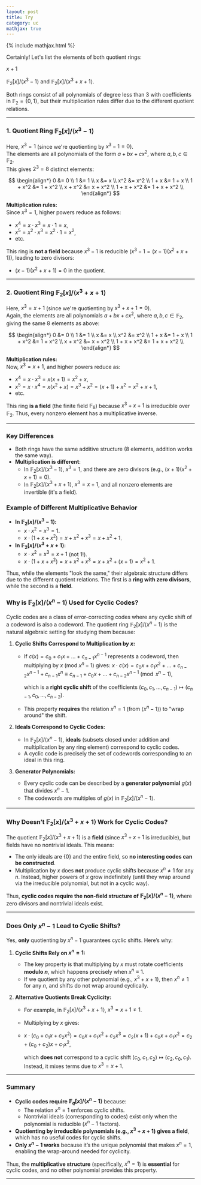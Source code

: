 ```yaml
---
layout: post
title: Try
category: uc
mathjax: true
---
```


{% include mathjax.html %}

Certainly! Let's list the elements of both quotient rings: 

$x + 1$

$\mathbb{F}_2[x]/\langle x^3 - 1 \rangle$ and $\mathbb{F}_2[x]/\langle x^3 + x + 1 \rangle$. 

Both rings consist of all polynomials of degree less than 3 with coefficients in $\mathbb{F}_2 = \{0, 1\}$, but their multiplication rules differ due to the different quotient relations.

---

### **1. Quotient Ring $\mathbb{F}_2[x]/\langle x^3 - 1 \rangle$**
Here, $x^3 = 1$ (since we're quotienting by $x^3 - 1 = 0$).  
The elements are all polynomials of the form $a + b x + c x^2$, where $a, b, c \in \mathbb{F}_2$.  
This gives $2^3 = 8$ distinct elements:

$$
\begin{align*}
0 &= 0 \\
1 &= 1 \\
x &= x \\
x^2 &= x^2 \\
1 + x &= 1 + x \\
1 + x^2 &= 1 + x^2 \\
x + x^2 &= x + x^2 \\
1 + x + x^2 &= 1 + x + x^2 \\
\end{align*}
$$

**Multiplication rules:**  
Since $x^3 = 1$, higher powers reduce as follows:
- $x^4 = x \cdot x^3 = x \cdot 1 = x$,
- $x^5 = x^2 \cdot x^3 = x^2 \cdot 1 = x^2$,
- etc.

This ring is **not a field** because $x^3 - 1$ is reducible ($x^3 - 1 = (x - 1)(x^2 + x + 1)$), leading to zero divisors:
- $(x - 1)(x^2 + x + 1) = 0$ in the quotient.

---

### **2. Quotient Ring $\mathbb{F}_2[x]/\langle x^3 + x + 1 \rangle$**
Here, $x^3 = x + 1$ (since we're quotienting by $x^3 + x + 1 = 0$).  
Again, the elements are all polynomials $a + b x + c x^2$, where $a, b, c \in \mathbb{F}_2$, giving the same 8 elements as above:

$$
\begin{align*}
0 &= 0 \\
1 &= 1 \\
x &= x \\
x^2 &= x^2 \\
1 + x &= 1 + x \\
1 + x^2 &= 1 + x^2 \\
x + x^2 &= x + x^2 \\
1 + x + x^2 &= 1 + x + x^2 \\
\end{align*}
$$

**Multiplication rules:**  
Now, $x^3 = x + 1$, and higher powers reduce as:
- $x^4 = x \cdot x^3 = x(x + 1) = x^2 + x$,
- $x^5 = x \cdot x^4 = x(x^2 + x) = x^3 + x^2 = (x + 1) + x^2 = x^2 + x + 1$,
- etc.

This ring **is a field** (the finite field $\mathbb{F}_8$) because $x^3 + x + 1$ is irreducible over $\mathbb{F}_2$. Thus, every nonzero element has a multiplicative inverse.

---

### **Key Differences**
- Both rings have the same additive structure (8 elements, addition works the same way).
- **Multiplication is different**:
  - In $\mathbb{F}_2[x]/\langle x^3 - 1 \rangle$, $x^3 = 1$, and there are zero divisors (e.g., $(x + 1)(x^2 + x + 1) = 0$).
  - In $\mathbb{F}_2[x]/\langle x^3 + x + 1 \rangle$, $x^3 = x + 1$, and all nonzero elements are invertible (it's a field).

### **Example of Different Multiplicative Behavior**
- **In $\mathbb{F}_2[x]/\langle x^3 - 1 \rangle$:**
  - $x \cdot x^2 = x^3 = 1$.
  - $x \cdot (1 + x + x^2) = x + x^2 + x^3 = x + x^2 + 1$.
- **In $\mathbb{F}_2[x]/\langle x^3 + x + 1 \rangle$:**
  - $x \cdot x^2 = x^3 = x + 1$ (not 1!).
  - $x \cdot (1 + x + x^2) = x + x^2 + x^3 = x + x^2 + (x + 1) = x^2 + 1$.

Thus, while the elements "look the same," their algebraic structure differs due to the different quotient relations. The first is a **ring with zero divisors**, while the second is a **field**.


### **Why is $\mathbb{F}_2[x]/\langle x^n - 1 \rangle$ Used for Cyclic Codes?**
Cyclic codes are a class of error-correcting codes where any cyclic shift of a codeword is also a codeword. The quotient ring $\mathbb{F}_2[x]/\langle x^n - 1 \rangle$ is the natural algebraic setting for studying them because:
1. **Cyclic Shifts Correspond to Multiplication by $x$:**  
   - If $c(x) = c_0 + c_1x + \dots + c_{n-1}x^{n-1}$ represents a codeword, then multiplying by $x$ (mod $x^n - 1$) gives:
     $x \cdot c(x) = c_0x + c_1x^2 + \dots + c_{n-2}x^{n-1} + c_{n-1}x^n \equiv c_{n-1} + c_0x + \dots + c_{n-2}x^{n-1} \pmod{x^n - 1}$,
     
     which is a **right cyclic shift** of the coefficients $(c_0, c_1, \dots, c_{n-1}) \mapsto (c_{n-1}, c_0, \dots, c_{n-2})$.
   - This property **requires** the relation $x^n = 1$ (from $\langle x^n - 1 \rangle$) to "wrap around" the shift.

2. **Ideals Correspond to Cyclic Codes:**  
   - In $\mathbb{F}_2[x]/\langle x^n - 1 \rangle$, **ideals** (subsets closed under addition and multiplication by any ring element) correspond to cyclic codes.  
   - A cyclic code is precisely the set of codewords corresponding to an ideal in this ring.  

3. **Generator Polynomials:**  
   - Every cyclic code can be described by a **generator polynomial** $g(x)$ that divides $x^n - 1$.  
   - The codewords are multiples of $g(x)$ in $\mathbb{F}_2[x]/\langle x^n - 1 \rangle$.

---

### **Why Doesn’t $\mathbb{F}_2[x]/\langle x^3 + x + 1 \rangle$ Work for Cyclic Codes?**
The quotient $\mathbb{F}_2[x]/\langle x^3 + x + 1 \rangle$ is a **field** (since $x^3 + x + 1$ is irreducible), but fields have no nontrivial ideals. This means:
- The only ideals are $\{0\}$ and the entire field, so **no interesting codes can be constructed**.
- Multiplication by $x$ does **not** produce cyclic shifts because $x^n \neq 1$ for any $n$. Instead, higher powers of $x$ grow indefinitely (until they wrap around via the irreducible polynomial, but not in a cyclic way).

Thus, **cyclic codes require the non-field structure of $\mathbb{F}_2[x]/\langle x^n - 1 \rangle$**, where zero divisors and nontrivial ideals exist.

---

### **Does Only $x^n - 1$ Lead to Cyclic Shifts?**
Yes, **only** quotienting by $x^n - 1$ guarantees cyclic shifts. Here’s why:
1. **Cyclic Shifts Rely on $x^n = 1$:**  
   - The key property is that multiplying by $x$ must rotate coefficients **modulo $n$**, which happens precisely when $x^n \equiv 1$.
   - If we quotient by any other polynomial (e.g., $x^3 + x + 1$), then $x^n \neq 1$ for any $n$, and shifts do not wrap around cyclically.

2. **Alternative Quotients Break Cyclicity:**  
   - For example, in $\mathbb{F}_2[x]/\langle x^3 + x + 1 \rangle$, $x^3 = x + 1 \neq 1$.  
   - Multiplying by $x$ gives:
   - 
     $x \cdot (c_0 + c_1x + c_2x^2) = c_0x + c_1x^2 + c_2x^3 = c_2(x + 1) + c_0x + c_1x^2 = c_2 + (c_0 + c_2)x + c_1x^2$,
     
     which **does not** correspond to a cyclic shift $(c_0, c_1, c_2) \mapsto (c_2, c_0, c_1)$. Instead, it mixes terms due to $x^3 = x + 1$.

---

### **Summary**
- **Cyclic codes require $\mathbb{F}_q[x]/\langle x^n - 1 \rangle$** because:
  - The relation $x^n = 1$ enforces cyclic shifts.
  - Nontrivial ideals (corresponding to codes) exist only when the polynomial is reducible ($x^n - 1$ factors).
- **Quotienting by irreducible polynomials (e.g., $x^3 + x + 1$) gives a field**, which has no useful codes for cyclic shifts.
- **Only $x^n - 1$ works** because it’s the unique polynomial that makes $x^n = 1$, enabling the wrap-around needed for cyclicity.

Thus, the **multiplicative structure** (specifically, $x^n = 1$) is **essential** for cyclic codes, and no other polynomial provides this property.



<div class="boxed">
 
<!-- hitwebcounter Code START -->

<!-- hitwebcounter Code START

Visitor Counter <a href="https://www.hitwebcounter.com" target="_blank">
<img src="https://hitwebcounter.com/counter/counter.php?page=20155159&style=0002&nbdigits=6&type=ip&initCount=12000" title="Counter Widget" Alt="Visit counter For Websites"   border="0" /></a>       
 
 -->

 
</div>

<hr style="clear:both;">
